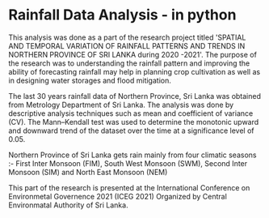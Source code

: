 # Rainfall Data Analysis - in python
This analysis was done as a part of the research project titled 'SPATIAL AND TEMPORAL VARIATION OF RAINFALL PATTERNS AND TRENDS IN NORTHERN PROVINCE OF SRI LANKA during 2020 -2021'. The purpose of the research was to understanding the rainfall pattern and improving the ability of forecasting rainfall may help in planning crop cultivation as well as in designing water storages and flood mitigation.

The last 30 years rainfall data of Northern Province, Sri Lanka was obtained from Metrology Department of Sri Lanka. The analysis was done by descriptive analysis techniques such as mean and coefficient of variance (CV). The Mann–Kendall test was used to determine the monotonic upward and downward trend of the dataset over the time at a significance level of 0.05.

Northern Province of Sri Lanka gets rain mainly from four climatic seasons :- First Inter Monsoon (FIM), South West Monsoon (SWM), Second Inter Monsoon (SIM) and North East Monsoon (NEM)

This part of the research is presented at the International Conference on Environmetal Governence 2021 (ICEG 2021) Organized by Central Environmatal Authority of Sri Lanka.
